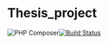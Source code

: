 # Thesis_project
![PHP Composer](https://github.com/aliKatlabi/Thesis_project/workflows/PHP%20Composer/badge.svg?branch=master)[![Build Status](https://dev.azure.com/secureassigmentmanager/MyProject/_apis/build/status/secureassigmentmanager?branchName=master)](https://dev.azure.com/secureassigmentmanager/MyProject/_build/latest?definitionId=2&branchName=master)
